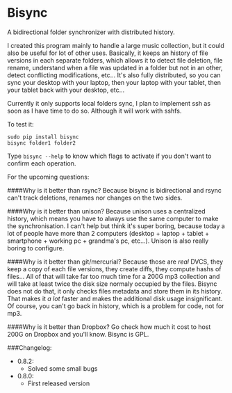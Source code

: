 Bisync
======

A bidirectional folder synchronizer with distributed history.

I created this program mainly to handle a large music collection, but it could also be useful for lot of other uses.
Basically, it keeps an history of file versions in each separate folders, which allows it to detect file deletion,
file rename, understand when a file was updated in a folder but not in an other, detect conflicting modifications, etc...
It's also fully distributed, so you can sync your desktop with your laptop, then your laptop with your tablet, then your
tablet back with your desktop, etc...

Currently it only supports local folders sync, I plan to implement ssh as soon as I have time to do so. Although
it will work with sshfs.

To test it:

    sudo pip install bisync
    bisync folder1 folder2

Type `bisync --help` to know which flags to activate if you don't want to confirm each operation.

For the upcoming questions:

####Why is it better than rsync?
Because bisync is bidirectional and rsync can't track deletions, renames nor changes on the two sides.

####Why is it better than unison?
Because unison uses a centralized history, which means you have to always use the same computer to make
the synchronisation. I can't help but think it's super boring, because today a lot of people have more
than 2 computers (desktop + laptop + tablet + smartphone + working pc + grandma's pc, etc...). Unison is also
really boring to configure.

####Why is it better than git/mercurial?
Because those are *real* DVCS, they keep a copy of each file versions, they create diffs, they compute hashs of files...
All of that will take far too much time for a 200G mp3 collection and will take at least twice the disk size
normaly occupied by the files. Bisync does not do that, it only checks files metadata and store them in its history.
That makes it *a lot* faster and makes the additional disk usage insignificant. Of course, you can't go back in
history, which is a problem for code, not for mp3.

####Why is it better than Dropbox?
Go check how much it cost to host 200G on Dropbox and you'll know. Bisync is GPL.

###Changelog:
- 0.8.2:
  - Solved some small bugs
- 0.8.0:
  - First released version
